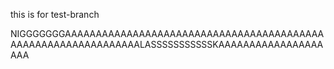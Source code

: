 this is for test-branch







NIGGGGGGGAAAAAAAAAAAAAAAAAAAAAAAAAAAAAAAAAAAAAAAAAAAAAAAAAAAAAAAAAAAAAAALASSSSSSSSSSSKAAAAAAAAAAAAAAAAAAAA
